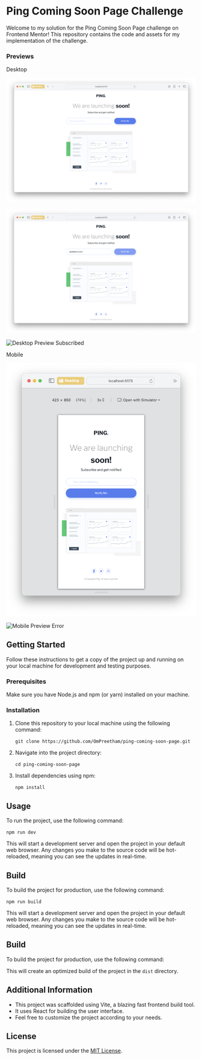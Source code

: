 # Ping Coming Soon Page Challenge

Welcome to my solution for the Ping Coming Soon Page challenge on Frontend Mentor! This repository contains the code and assets for my implementation of the challenge.

### Previews

Desktop

![Desktop Preview](/public/preview-desktop.png)

![Desktop Preview Valid](/public/preview-desktop-valid.png)

![Desktop Preview Subscribed](/public/preview-desktop-subscribed.png)

Mobile

![Mobile Preview](/public/preview-mobile.png)

![Mobile Preview Error](/public/preview-mobile-error.png)

## Getting Started

Follow these instructions to get a copy of the project up and running on your local machine for development and testing purposes.

### Prerequisites

Make sure you have Node.js and npm (or yarn) installed on your machine.

### Installation

1. Clone this repository to your local machine using the following command:

   ```
   git clone https://github.com/OmPreetham/ping-coming-soon-page.git
   ```

1. Navigate into the project directory:

   ```
   cd ping-coming-soon-page
   ```

1. Install dependencies using npm:

   ```
   npm install
   ```

## Usage

To run the project, use the following command:

```
npm run dev
```

This will start a development server and open the project in your default web browser. Any changes you make to the source code will be hot-reloaded, meaning you can see the updates in real-time.

## Build

To build the project for production, use the following command:

```
npm run build
```

This will start a development server and open the project in your default web browser. Any changes you make to the source code will be hot-reloaded, meaning you can see the updates in real-time.

## Build

To build the project for production, use the following command:

This will create an optimized build of the project in the `dist` directory.

## Additional Information

- This project was scaffolded using Vite, a blazing fast frontend build tool.
- It uses React for building the user interface.
- Feel free to customize the project according to your needs.

## License

This project is licensed under the [MIT License](LICENSE).
